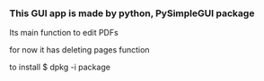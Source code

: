 ### This GUI app is made by python, PySimpleGUI package
Its main function to edit PDFs

for now it has deleting pages function

to install 
$ dpkg -i package